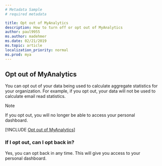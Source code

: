 ```yaml
---
# Metadata Sample
# required metadata

title: Opt out of MyAnalytics
description: How to turn off or opt out of MyAnalytics 
author: paul9955
ms.author: madehmer
ms.date: 02/21/2019
ms.topic: article
localization_priority: normal 
ms.prod: mya
---
```


## Opt out of MyAnalytics

You can opt out of your data being used to calculate aggregate statistics for your organization. For example, if you opt out, your data will not be used to calculate email read statistics.

> [!Note]
> If you opt out, you will no longer be able to access your personal dashboard. 

[!INCLUDE [Opt out of MyAnalytics](../../Includes/to-opt-out-of-mya.md)]
 
### If I opt out, can I opt back in?

Yes, you can opt back in any time. This will give you access to your personal dashboard.